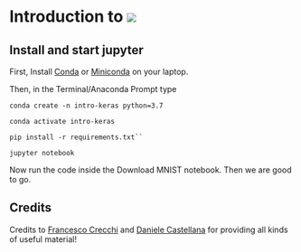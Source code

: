 # Introduction to ![](https://s3.amazonaws.com/keras.io/img/keras-logo-2018-large-1200.png)

## Install and start jupyter

First, Install [Conda](https://docs.conda.io/projects/conda/en/latest/user-guide/install/) or [Miniconda](https://docs.conda.io/en/latest/miniconda.html) on your laptop.

Then, in the Terminal/Anaconda Prompt type


    conda create -n intro-keras python=3.7

    conda activate intro-keras

    pip install -r requirements.txt``
    
    jupyter notebook

Now run the code inside the Download MNIST notebook. Then we are good to go.

## Credits

Credits to [Francesco Crecchi](https://github.com/FrancescoCrecchi) and [Daniele Castellana](https://github.com/danielecastellana22) for providing all kinds of useful material!
